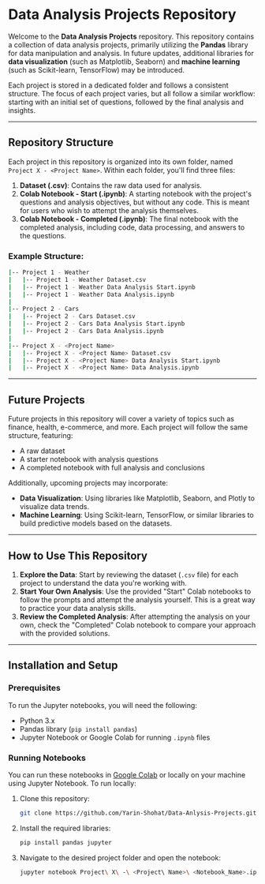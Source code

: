 # Data Analysis Projects Repository

Welcome to the **Data Analysis Projects** repository. This repository contains a collection of data analysis projects, primarily utilizing the **Pandas** library for data manipulation and analysis. In future updates, additional libraries for **data visualization** (such as Matplotlib, Seaborn) and **machine learning** (such as Scikit-learn, TensorFlow) may be introduced.

Each project is stored in a dedicated folder and follows a consistent structure. The focus of each project varies, but all follow a similar workflow: starting with an initial set of questions, followed by the final analysis and insights.

---

## Repository Structure

Each project in this repository is organized into its own folder, named `Project X - <Project Name>`. Within each folder, you'll find three files:

1. **Dataset (.csv)**: Contains the raw data used for analysis.
2. **Colab Notebook - Start (.ipynb)**: A starting notebook with the project's questions and analysis objectives, but without any code. This is meant for users who wish to attempt the analysis themselves.
3. **Colab Notebook - Completed (.ipynb)**: The final notebook with the completed analysis, including code, data processing, and answers to the questions.

### Example Structure:
```bash
|-- Project 1 - Weather
|   |-- Project 1 - Weather Dataset.csv
|   |-- Project 1 - Weather Data Analysis Start.ipynb
|   |-- Project 1 - Weather Data Analysis.ipynb
|
|-- Project 2 - Cars
|   |-- Project 2 - Cars Dataset.csv
|   |-- Project 2 - Cars Data Analysis Start.ipynb
|   |-- Project 2 - Cars Data Analysis.ipynb
|
|-- Project X - <Project Name>
|   |-- Project X - <Project Name> Dataset.csv
|   |-- Project X - <Project Name> Data Analysis Start.ipynb
|   |-- Project X - <Project Name> Data Analysis.ipynb
```

---

## Future Projects

Future projects in this repository will cover a variety of topics such as finance, health, e-commerce, and more. Each project will follow the same structure, featuring:
- A raw dataset
- A starter notebook with analysis questions
- A completed notebook with full analysis and conclusions

Additionally, upcoming projects may incorporate:
- **Data Visualization**: Using libraries like Matplotlib, Seaborn, and Plotly to visualize data trends.
- **Machine Learning**: Using Scikit-learn, TensorFlow, or similar libraries to build predictive models based on the datasets.

---

## How to Use This Repository

1. **Explore the Data**: Start by reviewing the dataset (`.csv` file) for each project to understand the data you're working with.
2. **Start Your Own Analysis**: Use the provided "Start" Colab notebooks to follow the prompts and attempt the analysis yourself. This is a great way to practice your data analysis skills.
3. **Review the Completed Analysis**: After attempting the analysis on your own, check the "Completed" Colab notebook to compare your approach with the provided solutions.

---

## Installation and Setup

### Prerequisites
To run the Jupyter notebooks, you will need the following:
- Python 3.x
- Pandas library (`pip install pandas`)
- Jupyter Notebook or Google Colab for running `.ipynb` files

### Running Notebooks
You can run these notebooks in [Google Colab](https://colab.research.google.com/) or locally on your machine using Jupyter Notebook. To run locally:
1. Clone this repository:
   ```bash
   git clone https://github.com/Yarin-Shohat/Data-Anlysis-Projects.git
   ```
2. Install the required libraries:
   ```bash
   pip install pandas jupyter
   ```
3. Navigate to the desired project folder and open the notebook:
   ```bash
   jupyter notebook Project\ X\ -\ <Project\ Name>\ <Notebook_Name>.ipynb
   ```
